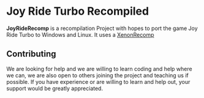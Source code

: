 # Joy Ride Turbo Recompiled

**JoyRideRecomp** is a recompilation Project with hopes to port the game Joy Ride Turbo to Windows and Linux. It uses a [XenonRecomp](https://github.com/testdriveupgrade/XenonRecompUnlimited)

## Contributing
We are looking for help and we are willing to learn coding and help where we can, we are also open to others joining the project and teaching us if possible. If you have experience or are willing to learn and help out, your support would be greatly appreciated.
